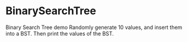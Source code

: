 BinarySearchTree
================

Binary Search Tree demo
Randomly generate 10 values, and insert them into a BST. Then print the values of the BST. 
